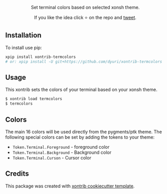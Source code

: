 <p align="center">
Set terminal colors based on selected xonsh theme.
</p>

<p align="center">  
If you like the idea click ⭐ on the repo and <a href="https://twitter.com/intent/tweet?text=Nice%20xontrib%20for%20the%20xonsh%20shell!&url=https://github.com/dyuri/xontrib-termcolors" target="_blank">tweet</a>.
</p>


## Installation

To install use pip:

```bash
xpip install xontrib-termcolors
# or: xpip install -U git+https://github.com/dyuri/xontrib-termcolors
```

## Usage

This xontrib sets the colors of your terminal based on your xonsh theme.

```bash
$ xontrib load termcolors
$ termcolors
```

## Colors

The main 16 colors will be used directly from the pygments/ptk theme. The following special colors can be set by adding the tokens to your theme:

- `Token.Terminal.Foreground` - foreground color
- `Token.Terminal.Background` - Background color
- `Token.Terminal.Curson` - Cursor color

## Credits

This package was created with [xontrib cookiecutter template](https://github.com/xonsh/xontrib-cookiecutter).


